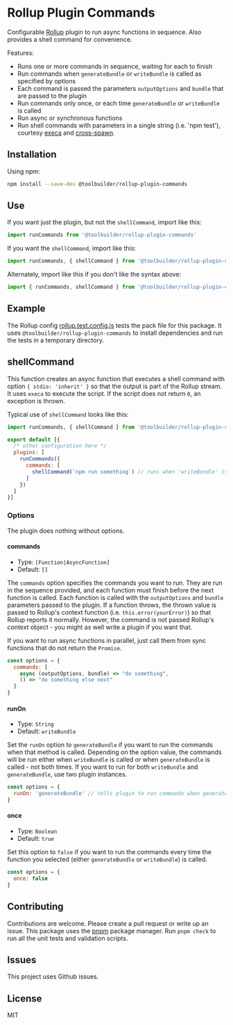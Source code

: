 # Rollup Plugin Commands

Configurable [Rollup](https://rollupjs.org/guide/) plugin to run async functions in sequence. Also provides a shell command for convenience.

Features:

* Runs one or more commands in sequence, waiting for each to finish
* Run commands when `generateBundle` or `writeBundle` is called as specified by options
* Each command is passed the parameters `outputOptions` and `bundle` that are passed to the plugin
* Run commands only once, or each time `generateBundle` or `writeBundle` is called
* Run async or synchronous functions
* Run shell commands with parameters in a single string (i.e. 'npm test'), courtesy [execa](https://github.com/sindresorhus/execa) and [cross-spawn](https://github.com/moxystudio/node-cross-spawn).

## Installation

Using npm:

```bash
npm install --save-dev @toolbuilder/rollup-plugin-commands
```

## Use

If you want just the plugin, but not the `shellCommand`, import like this:

```javascript
import runCommands from '@toolbuilder/rollup-plugin-commands'
```

If you want the `shellCommand`, import like this:

```javascript
import runCommands, { shellCommand } from '@toolbuilder/rollup-plugin-commands'
```

Alternately, import like this if you don't like the syntax above:

```javascript
import { runCommands, shellCommand } from '@toolbuilder/rollup-plugin-commands'
```

## Example

The Rollup config [rollup.test.config.js]('./rollup.test.config.js') tests the pack file for this package. It uses `@toolbuilder/rollup-plugin-commands` to install dependencies and run the tests in a temporary directory.

## shellCommand

This function creates an async function that executes a shell command with option `{ stdio: 'inherit' }` so that the output is part of the Rollup stream. It uses `execa` to execute the script. If the script does not return `0`, an exception is thrown.

Typical use of `shellCommand` looks like this:

```javascript
import runCommands, { shellCommand } from '@toolbuilder/rollup-plugin-commands'

export default [{
  /* other configuration here */
  plugins: [
    runCommands({
      commands: [
        shellCommand(`npm run something`) // runs when 'writeBundle' is called
      ]
    })
  ]
}]
```

### Options

The plugin does nothing without options.

#### commands

* Type: `[Function|AsyncFunction]`
* Default: `[]`

The `commands` option specifies the commands you want to run. They are run in the sequence provided, and each function must finish before the next function is called. Each function is called with the `outputOptions` and `bundle` parameters passed to the plugin. If a function throws, the thrown value is passed to Rollup's context function (i.e. `this.error(yourError)`) so that Rollup reports it normally. However, the command is not passed Rollup's context object - you might as well write a plugin if you want that.

If you want to run async functions in parallel, just call them from sync functions that do not return the `Promise`.

```javascript
const options = {
  commands: [
    async (outputOptions, bundle) => "do something",
    () => "do something else next"
  ]
}

```

#### runOn

* Type: `String`
* Default: `writeBundle`

Set the `runOn` option to `generateBundle` if you want to run the commands when that method is called. Depending on the option value, the commands will be run either when `writeBundle` is called or when `generateBundle` is called - not both times. If you want to run for both `writeBundle` and `generateBundle`, use two plugin instances.

```javascript
const options = {
  runOn: 'generateBundle' // tells plugin to run commands when generateBundle is called
}
```

#### once

* Type: `Boolean`
* Default: `true`

Set this option to `false` if you want to run the commands every time the function you selected (either `generateBundle` or `writeBundle`) is called.

```javascript
const options = {
  once: false
}
```

## Contributing

Contributions are welcome. Please create a pull request or write up an issue. This package uses the [pnpm](https://pnpm.js.org/) package manager. Run `pnpm check` to run all the unit tests and validation scripts.

## Issues

This project uses Github issues.

## License

MIT
